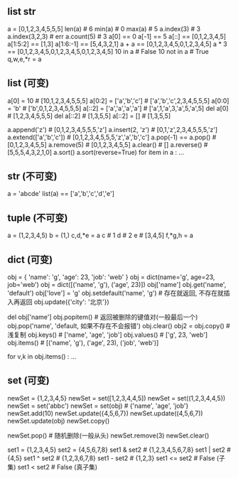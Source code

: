 ## list str 
a = [0,1,2,3,4,5,5,5]
len(a)          # 6
min(a)          # 0
max(a)          # 5
a.index(3)      # 3
a.index(3,2,3)  # err
a.count(5)      # 3
a[0] == 0
a[-1] == 5
a[::] == [0,1,2,3,4,5]
a[1:5:2] == [1,3]
a[1:6:-1] == [5,4,3,2,1]
a + a == [0,1,2,3,4,5,0,1,2,3,4,5]
a * 3 == [0,1,2,3,4,5,0,1,2,3,4,5,0,1,2,3,4,5]
10 in a                         # False
10 not in a                     # True
q,w,e,*r = a

## list (可变)
a[0] = 10                       # [10,1,2,3,4,5,5,5]
a[0:2] = ['a','b','c']          # ['a','b','c',2,3,4,5,5,5]
a[0:0] = 'b'                    # ['b',0,1,2,3,4,5,5,5]
a[::2] = ['a','a','a','a']      # ['a',1,'a',3,'a',5,'a',5]
del a[0]                        # [1,2,3,4,5,5,5]
del a[::2]                      # [1,3,5,5]
a[::2] = []                     # [1,3,5,5]

a.append('z')                   # [0,1,2,3,4,5,5,5,'z']
a.insert(2, 'z')                # [0,1,'z',2,3,4,5,5,5,'z']
a.extend(['a','b','c'])         # [0,1,2,3,4,5,5,5,'z','a','b','c']
a.pop(-1) == a.pop()            # [0,1,2,3,4,5,5]
a.remove(5)                     # [0,1,2,3,4,5,5]
a.clear()                       # []
a.reverse()                     # [5,5,5,4,3,2,1,0]
a.sort()
a.sort(reverse=True)
for item in a :
    ...

## str (不可变)
a = 'abcde'
list(a) == ['a','b','c','d','e']

## tuple (不可变)
a = (1,2,3,4,5)
b = (1,)
c,d,*e = a
c                    # 1
d                    # 2
e                    # [3,4,5]
f,*g,h = a

## dict (可变)
obj = {
    'name': 'g',
    'age': 23,
    'job': 'web'
}
obj = dict(name='g', age=23, job='web')
obj = dict([('name', 'g'), ('age', 23)])
obj['name']
obj.get('name', 'default')
obj['love'] = 'g'
obj.setdefault('name', 'g')       # 存在就返回, 不存在就插入再返回
obj.update({'city': '北京'})

del obj['name']
obj.popitem()                     # 返回被删除的键值对(一般最后一个)
obj.pop('name', 'default, 如果不存在不会报错')
obj.clear()
obj2 = obj.copy()                 # 浅复制
obj.keys()                        # ['name', 'age', 'job']
obj.values()                      # ['g', 23, 'web']
obj.items()                       # [('name', 'g'), ('age', 23), ('job', 'web')]

for v,k in obj.items() :
    ...

## set (可变)
<!-- 只能存储不可变对象 -->
newSet = {1,2,3,4,5}
newSet = set([1,2,3,4,4,5])
newSet = set((1,2,3,4,4,5))
newSet = set('abbc')
newSet = set(obj)                 # {'name', 'age', 'job'}
newSet.add(10)
newSet.update({4,5,6,7})
newSet.update((4,5,6,7))
newSet.update(obj)
newSet.copy()

newSet.pop()                      # 随机删除(一般从头)
newSet.remove(3)
newSet.clear()

set1 = {1,2,3,4,5}
set2 = {4,5,6,7,8}
set1 & set2         # {1,2,3,4,5,6,7,8}
set1 | set2         # {4,5}
set1 ^ set2         # {1,2,3,6,7,8}
set1 - set2         # {1,2,3}
set1 <= set2        # False (子集)
set1 < set2         # False (真子集)